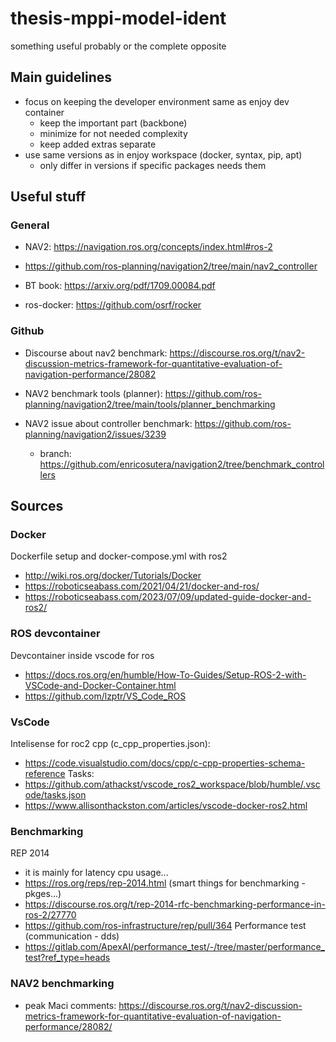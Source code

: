 # thesis-mppi-model-ident

something useful probably or the complete opposite

## Main guidelines

- focus on keeping the developer environment same as enjoy dev container
  - keep the important part (backbone)
  - minimize for not needed complexity
  - keep added extras separate
- use same versions as in enjoy workspace (docker, syntax, pip, apt)
  - only differ in versions if specific packages needs them

## Useful stuff

### General

- NAV2: https://navigation.ros.org/concepts/index.html#ros-2
- https://github.com/ros-planning/navigation2/tree/main/nav2_controller

- BT book: https://arxiv.org/pdf/1709.00084.pdf

- ros-docker: https://github.com/osrf/rocker

### Github

- Discourse about nav2 benchmark: https://discourse.ros.org/t/nav2-discussion-metrics-framework-for-quantitative-evaluation-of-navigation-performance/28082

- NAV2 benchmark tools (planner): https://github.com/ros-planning/navigation2/tree/main/tools/planner_benchmarking

- NAV2 issue about controller benchmark: https://github.com/ros-planning/navigation2/issues/3239
    - branch: https://github.com/enricosutera/navigation2/tree/benchmark_controllers

## Sources

### Docker

Dockerfile setup and docker-compose.yml with ros2
- http://wiki.ros.org/docker/Tutorials/Docker
- https://roboticseabass.com/2021/04/21/docker-and-ros/
- https://roboticseabass.com/2023/07/09/updated-guide-docker-and-ros2/

### ROS devcontainer

Devcontainer inside vscode for ros
- https://docs.ros.org/en/humble/How-To-Guides/Setup-ROS-2-with-VSCode-and-Docker-Container.html
- https://github.com/lzptr/VS_Code_ROS

### VsCode

Intelisense for roc2 cpp (c_cpp_properties.json):
- https://code.visualstudio.com/docs/cpp/c-cpp-properties-schema-reference
Tasks:
- https://github.com/athackst/vscode_ros2_workspace/blob/humble/.vscode/tasks.json
- https://www.allisonthackston.com/articles/vscode-docker-ros2.html

### Benchmarking
REP 2014
- it is mainly for latency cpu usage...
- https://ros.org/reps/rep-2014.html (smart things for benchmarking - pkges...)
- https://discourse.ros.org/t/rep-2014-rfc-benchmarking-performance-in-ros-2/27770
- https://github.com/ros-infrastructure/rep/pull/364
Performance test (communication - dds)
- https://gitlab.com/ApexAI/performance_test/-/tree/master/performance_test?ref_type=heads

### NAV2 benchmarking
- peak Maci comments: https://discourse.ros.org/t/nav2-discussion-metrics-framework-for-quantitative-evaluation-of-navigation-performance/28082/
